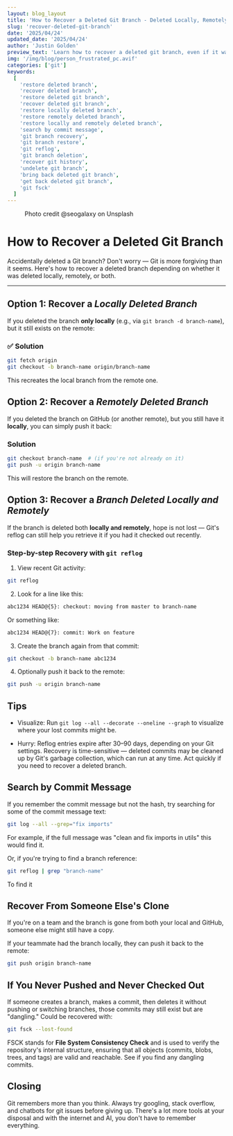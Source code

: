 ```yaml
---
layout: blog_layout
title: 'How to Recover a Deleted Git Branch - Deleted Locally, Remotely or Both'
slug: 'recover-deleted-git-branch'
date: '2025/04/24'
updated_date: '2025/04/24'
author: 'Justin Golden'
preview_text: 'Learn how to recover a deleted git branch, even if it was deleted locally and remotely'
img: '/img/blog/person_frustrated_pc.avif'
categories: ['git']
keywords:
  [
    'restore deleted branch',
    'recover deleted branch',
    'restore deleted git branch',
    'recover deleted git branch',
    'restore locally deleted branch',
    'restore remotely deleted branch',
    'restore locally and remotely deleted branch',
    'search by commit message',
    'git branch recovery',
    'git branch restore',
    'git reflog',
    'git branch deletion',
    'recover git history',
    'undelete git branch',
    'bring back deleted git branch',
    'get back deleted git branch',
    'git fsck'
  ]
---
```


<figure>
  <picture>
    <source type="image/avif" srcset="/img/blog/person_frustrated_pc.avif" alt="" />
    <img src="/img/blog/person_frustrated_pc.jpg" alt="">
  </picture>
  <figcaption>Photo credit @seogalaxy on Unsplash</figcaption>
</figure>

# How to Recover a Deleted Git Branch

Accidentally deleted a Git branch? Don't worry — Git is more forgiving than it seems. Here's how to recover a deleted branch depending on whether it was deleted locally, remotely, or both.

---

## Option 1: Recover a _Locally Deleted Branch_

If you deleted the branch **only locally** (e.g., via `git branch -d branch-name`), but it still exists on the remote:

### ✅ Solution

```bash
git fetch origin
git checkout -b branch-name origin/branch-name
```

This recreates the local branch from the remote one.

## Option 2: Recover a _Remotely Deleted Branch_

If you deleted the branch on GitHub (or another remote), but you still have it **locally**, you can simply push it back:

### Solution

```bash
git checkout branch-name  # (if you're not already on it)
git push -u origin branch-name
```

This will restore the branch on the remote.

## Option 3: Recover a _Branch Deleted Locally and Remotely_

If the branch is deleted both **locally and remotely**, hope is not lost — Git's reflog can still help you retrieve it if you had it checked out recently.

### Step-by-step Recovery with `git reflog`

1. View recent Git activity:

```bash
git reflog
```

2. Look for a line like this:

```bash
abc1234 HEAD@{5}: checkout: moving from master to branch-name
```

Or something like:

```bash
abc1234 HEAD@{7}: commit: Work on feature
```

3. Create the branch again from that commit:

```bash
git checkout -b branch-name abc1234
```

4. Optionally push it back to the remote:

```bash
git push -u origin branch-name
```

## Tips

- Visualize: Run `git log --all --decorate --oneline --graph` to visualize where your lost commits might be.

- Hurry: Reflog entries expire after 30–90 days, depending on your Git settings. Recovery is time-sensitive — deleted commits may be cleaned up by Git's garbage collection, which can run at any time. Act quickly if you need to recover a deleted branch.

## Search by Commit Message

If you remember the commit message but not the hash, try searching for some of the commit message text:

```bash
git log --all --grep="fix imports"
```

For example, if the full message was "clean and fix imports in utils" this would find it.

Or, if you're trying to find a branch reference:

```bash
git reflog | grep "branch-name"
```

To find it

## Recover From Someone Else's Clone

If you're on a team and the branch is gone from both your local and GitHub, someone else might still have a copy.

If your teammate had the branch locally, they can push it back to the remote:

```bash
git push origin branch-name
```

## If You Never Pushed and Never Checked Out

If someone creates a branch, makes a commit, then deletes it without pushing or switching branches, those commits may still exist but are "dangling." Could be recovered with:

```bash
git fsck --lost-found
```

FSCK stands for **File System Consistency Check** and is used to verify the repository's internal structure, ensuring that all objects (commits, blobs, trees, and tags) are valid and reachable. See if you find any dangling commits.

## Closing

Git remembers more than you think. Always try googling, stack overflow, and chatbots for git issues before giving up. There's a lot more tools at your disposal and with the internet and AI, you don't have to remember everything.
